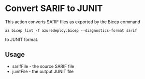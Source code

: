 # Convert SARIF to JUNIT

This action converts SARIF files as exported by the Bicep command

```
az bicep lint -f azuredeploy.bicep --diagnostics-format sarif
```

to JUNIT format. 

## Usage
- sarifFile - the source SARIF file
- junitFile - the output JUNIT file


